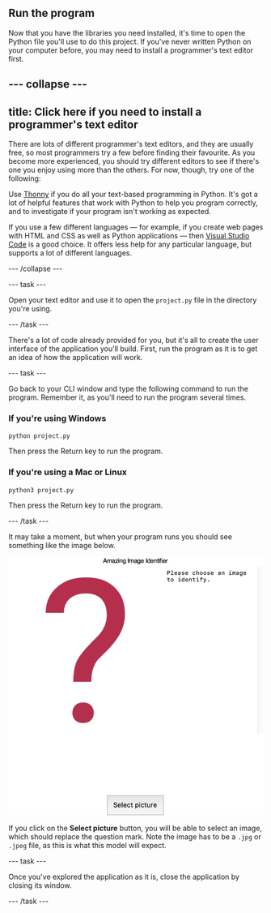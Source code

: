 ## Run the program

Now that you have the libraries you need installed, it's time to open the Python file you'll use to do this project. If you've never written Python on your computer before, you may need to install a programmer's text editor first.

--- collapse ---
---
title: Click here if you need to install a programmer's text editor
---
There are lots of different programmer's text editors, and they are usually free, so most programmers try a few before finding their favourite. As you become more experienced, you should try different editors to see if there's one you enjoy using more than the others. For now, though, try one of the following:

Use [Thonny](https://thonny.org/) if you do all your text-based programming in Python. It's got a lot of helpful features that work with Python to help you program correctly, and to investigate if your program isn't working as expected.

If you use a few different languages — for example, if you create web pages with HTML and CSS as well as Python applications — then [Visual Studio Code](https://code.visualstudio.com/) is a good choice. It offers less help for any particular language, but supports a lot of different languages.

--- /collapse ---

--- task ---

Open your text editor and use it to open the `project.py` file in the directory you're using.

--- /task ---

There's a lot of code already provided for you, but it's all to create the user interface of the application you'll build. First, run the program as it is to get an idea of how the application will work.

--- task ---

Go back to your CLI window and type the following command to run the program. Remember it, as you'll need to run the program several times.

### If you're using Windows

```
python project.py
```

Then press the Return key to run the program.

### If you're using a Mac or Linux
```
python3 project.py
```

Then press the Return key to run the program.

--- /task ---

It may take a moment, but when your program runs you should see something like the image below.

![The application screen. A title at the top reads 'Amazing Image Identifier'. Below is divided vertically into two equal sections. On the left is a large red question mark on a white background. On the right is black text, also on a white background, which reads 'Please choose an image to identify.' At the bottom of the screen there is a 'Select picture' button, which is in the centre.](images/initial_application.png)

If you click on the **Select picture** button, you will be able to select an image, which should replace the question mark. Note the image has to be a `.jpg` or `.jpeg` file, as this is what this model will expect.

--- task ---

Once you've explored the application as it is, close the application by closing its window.

--- /task ---
